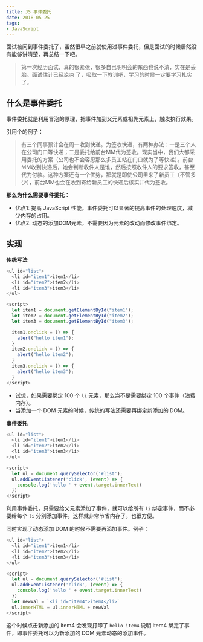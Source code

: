 ```yaml
---
title: JS 事件委托
date: 2018-05-25
tags:
- JavaScript
---
```

面试被问到事件委托了，虽然很早之前就使用过事件委托，但是面试的时候居然没有能够讲清楚，再总结一下吧。
<!--more-->

> 第一次经历面试，真的很紧张，很多自己明明会的东西也说不清，实在是丢脸。面试估计已经凉凉 了，吸取一下教训吧，学习的时候一定要学习扎实了。

## 什么是事件委托
事件委托就是利用冒泡的原理，把事件加到父元素或祖先元素上，触发执行效果。

引用个的例子：
> 有三个同事预计会在周一收到快递。为签收快递，有两种办法：一是三个人在公司门口等快递；二是委托给前台MM代为签收。现实当中，我们大都采用委托的方案（公司也不会容忍那么多员工站在门口就为了等快递）。前台MM收到快递后，她会判断收件人是谁，然后按照收件人的要求签收，甚至代为付款。这种方案还有一个优势，那就是即使公司里来了新员工（不管多少），前台MM也会在收到寄给新员工的快递后核实并代为签收。

**那么为什么需要事件委托：**
- 优点1: 提高 JavaScript 性能。事件委托可以显著的提高事件的处理速度，减少内存的占用。
- 优点2: 动态的添加DOM元素，不需要因为元素的改动而修改事件绑定。

## 实现
**传统写法**
```js
<ul id="list">
  <li id="item1">item1</li>
  <li id="item2">item2</li>
  <li id="item3">item3</li>
</ul>

<script>
  let item1 = document.getElementById("item1");
  let item2 = document.getElementById("item2");
  let item3 = document.getElementById("item3");

  item1.onclick = () => {
    alert("hello item1");
  }
  item2.onclick = () => {
    alert("hello item2");
  }
  item3.onclick = () => {
    alert("hello item3");
  }
</script>
```

- 试想，如果需要绑定 100 个 `li` 元素，那么岂不是需要绑定 100 个事件（浪费内存）。
- 当添加一个 DOM 元素的时候，传统的写法还需要再绑定新添加的 DOM。

**事件委托**
```js
<ul id="list">
  <li id="item1">item1</li>
  <li id="item2">item2</li>
  <li id="item3">item3</li>
</ul>

<script>
  let ul = document.querySelector('#list');
  ul.addEventListener('click', (event) => {
    console.log('hello ' + event.target.innerText)
  })
</script>
```

利用事件委托，只需要给父元素添加了事件，就可以给所有 `li` 绑定事件，而不必要给每个 `li` 分别添加事件。这样就非常节省内存了，也很方便。

同时实现了动态添加 DOM 的时候不需要再添加事件。例子：
```js
<ul id="list">
  <li id="item1">item1</li>
  <li id="item2">item2</li>
  <li id="item3">item3</li>
</ul>

<script>
  let ul = document.querySelector('#list');
  ul.addEventListener('click', (event) => {
    console.log('hello ' + event.target.innerText)
  })
  let newVal = `<li id="item4">item4</li>`
  ul.innerHTML = ul.innerHTML + newVal
</script>
```

这个时候点击新添加的 item4 会发现打印了 `hello item4` 说明 item4 绑定了事件，即事件委托可以为新添加的 DOM 元素动态的添加事件。

